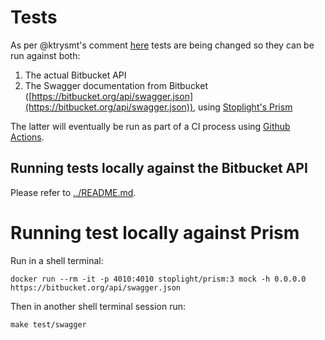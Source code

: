 # Tests

As per @ktrysmt's comment [here](https://github.com/ktrysmt/go-bitbucket/pull/122#issuecomment-758373984) tests are being changed so they can be run against both:
1. The actual Bitbucket API
1. The Swagger documentation from Bitbucket ([https://bitbucket.org/api/swagger.json](https://bitbucket.org/api/swagger.json)), using [Stoplight's Prism](https://stoplight.io/open-source/prism)

The latter will eventually be run as part of a CI process using [Github Actions](https://github.com/features/actions).

## Running tests locally against the Bitbucket API

Please refer to [../README.md](../README.md).

# Running test locally against Prism

Run in a shell terminal:
```
docker run --rm -it -p 4010:4010 stoplight/prism:3 mock -h 0.0.0.0 https://bitbucket.org/api/swagger.json
```

Then in another shell terminal session run:
```
make test/swagger
```
